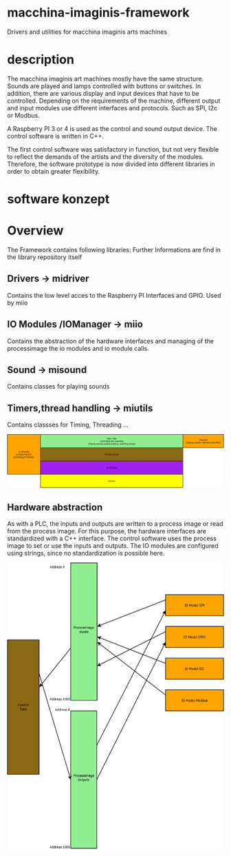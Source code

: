 # macchina-imaginis-framework
Drivers and utilities for macchina imaginis arts machines

# description
The macchina imaginis art machines mostly have the same structure.
Sounds are played and lamps controlled with buttons or switches.
In addition, there are various display and input devices that have to be controlled.
Depending on the requirements of the machine, different
output and input modules use different interfaces and protocols.
Such as SPI, I2c or Modbus.

A Raspberry PI 3 or 4 is used as the control and sound output device.
The control software is written in C++.

The first control software was satisfactory in function, but not very flexible to reflect the demands of the artists and the diversity of the modules.
Therefore, the software prototype is now divided into different libraries in order to obtain greater flexibility.

# software konzept
# Overview
The Framework contains following libraries:
Further Informations are find in the library repository itself

## Drivers -> midriver
Contains the low level acces to the Raspberry PI Interfaces and GPIO.
Used by miio
## IO Modules /IOManager -> miio
Contains the abstraction of the hardware interfaces and managing of the processimage the io modules and io module calls. 
## Sound -> misound
Contains classes for playing sounds
## Timers,thread handling -> miutils
Contains classses for Timing, Threading ...

![alt text](https://github.com/SigiMcArcel/macchina-imaginis-framework/blob/main/blob/Overview.png)


## Hardware abstraction
As with a PLC, the inputs and outputs are written to a process image or read from the process image.
For this purpose, the hardware interfaces are standardized with a C++ interface.
The control software uses the process image to set or use the inputs and outputs.
The IO modules are configured using strings, since no standardization is possible here.


![alt text](https://github.com/SigiMcArcel/macchina-imaginis-framework/blob/main/blob/IOModulConcept.png)